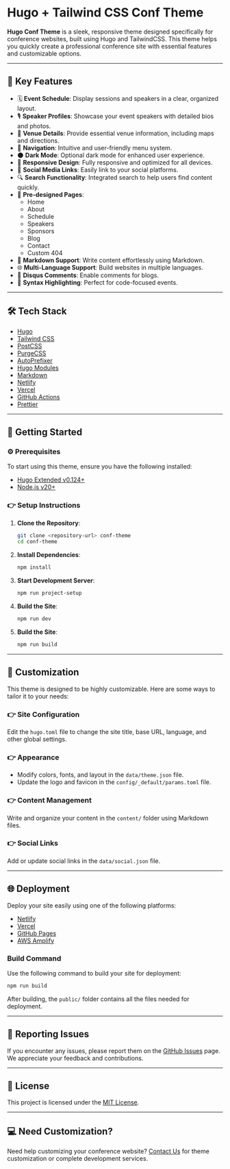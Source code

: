 # Hugo + Tailwind CSS Conf Theme

**Hugo Conf Theme** is a sleek, responsive theme designed specifically for conference websites, built using Hugo and TailwindCSS. This theme helps you quickly create a professional conference site with essential features and customizable options.

---

## 🌟 Key Features

- 🗓️ **Event Schedule**: Display sessions and speakers in a clear, organized layout.
- 🎙️ **Speaker Profiles**: Showcase your event speakers with detailed bios and photos.
- 🏢 **Venue Details**: Provide essential venue information, including maps and directions.
- 🧭 **Navigation**: Intuitive and user-friendly menu system.
- 🌑 **Dark Mode**: Optional dark mode for enhanced user experience.
- 📱 **Responsive Design**: Fully responsive and optimized for all devices.
- 🔗 **Social Media Links**: Easily link to your social platforms.
- 🔍 **Search Functionality**: Integrated search to help users find content quickly.
- 📄 **Pre-designed Pages**:
  - Home
  - About
  - Schedule
  - Speakers
  - Sponsors
  - Blog
  - Contact
  - Custom 404
- 📝 **Markdown Support**: Write content effortlessly using Markdown.
- 🌐 **Multi-Language Support**: Build websites in multiple languages.
- 💬 **Disqus Comments**: Enable comments for blogs.
- 🔳 **Syntax Highlighting**: Perfect for code-focused events.

---

## 🛠 Tech Stack

- [Hugo](https://gohugo.io/)
- [Tailwind CSS](https://tailwindcss.com/)
- [PostCSS](https://postcss.org/)
- [PurgeCSS](https://purgecss.com/)
- [AutoPrefixer](https://autoprefixer.github.io/)
- [Hugo Modules](https://gohugo.io/hugo-modules/)
- [Markdown](https://markdownguide.org/)
- [Netlify](https://www.netlify.com/)
- [Vercel](https://vercel.com/)
- [GitHub Actions](https://github.com/features/actions)
- [Prettier](https://prettier.io/)

---

## 🚀 Getting Started

### ⚙️ Prerequisites

To start using this theme, ensure you have the following installed:

- [Hugo Extended v0.124+](https://gohugo.io/installation/)
- [Node.js v20+](https://nodejs.org/)

### 👉 Setup Instructions

1. **Clone the Repository**:
   ```bash
   git clone <repository-url> conf-theme
   cd conf-theme
   ```

2. **Install Dependencies**:
   ```bash
   npm install
   ```

3. **Start Development Server**:
   ```bash
   npm run project-setup
   ```

4. **Build the Site**:
   ```bash
   npm run dev
   ```

5. **Build the Site**:
   ```bash
   npm run build
   ```

---

## 🎨 Customization

This theme is designed to be highly customizable. Here are some ways to tailor it to your needs:

### 👉 Site Configuration

Edit the `hugo.toml` file to change the site title, base URL, language, and other global settings.

### 👉 Appearance

- Modify colors, fonts, and layout in the `data/theme.json` file.
- Update the logo and favicon in the `config/_default/params.toml` file.

### 👉 Content Management

Write and organize your content in the `content/` folder using Markdown files.

### 👉 Social Links

Add or update social links in the `data/social.json` file.

---

## 🌐 Deployment

Deploy your site easily using one of the following platforms:

- [Netlify](https://www.netlify.com/)
- [Vercel](https://vercel.com/)
- [GitHub Pages](https://pages.github.com/)
- [AWS Amplify](https://aws.amazon.com/amplify/)

### Build Command

Use the following command to build your site for deployment:
```bash
npm run build
```

After building, the `public/` folder contains all the files needed for deployment.

---

## 🐞 Reporting Issues

If you encounter any issues, please report them on the [GitHub Issues](https://github.com/your-repository/issues) page. We appreciate your feedback and contributions.

---

## 📝 License

This project is licensed under the [MIT License](https://github.com/your-repository/LICENSE).

---

## 💻 Need Customization?

Need help customizing your conference website? [Contact Us](https://your-website.com/contact) for theme customization or complete development services.

